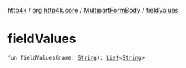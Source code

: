 [http4k](../../index.md) / [org.http4k.core](../index.md) / [MultipartFormBody](index.md) / [fieldValues](./field-values.md)

# fieldValues

`fun fieldValues(name: `[`String`](https://kotlinlang.org/api/latest/jvm/stdlib/kotlin/-string/index.html)`): `[`List`](https://kotlinlang.org/api/latest/jvm/stdlib/kotlin.collections/-list/index.html)`<`[`String`](https://kotlinlang.org/api/latest/jvm/stdlib/kotlin/-string/index.html)`>`